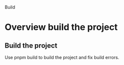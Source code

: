 Build

# Overview build the project

## Build the project 

Use pnpm build to build the project and fix build errors.